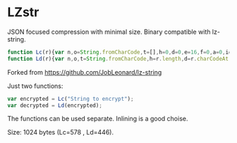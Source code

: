 # LZstr
JSON focused compression with minimal size. Binary compatible with lz-string.

```javascript
function Lc(r){var n,o=String.fromCharCode,t=[],h=0,d=0,e=16,f=0,a=0,i={},c=!0,u=0,v={v:3,d:{}},C=3,g=4;function s(r,n){for(var f=0;n>>=1;f++)h=r>>f&1|h<<1,++d===e&&(d=0,t.push(o(h)),h=0)}for(s(a=(u=r.charCodeAt(0))<256?0:1,g),s(u,a?65536:256),i[u]=v,f=1;f<r.length;f++)(n=44!==(u=r.charCodeAt(f))&&v.d[u])?v=n:(c?c=!1:s(a=v.v,g),i[u]||(++C>=g&&(g<<=1),s(a=u<256?0:1,g),s(u,a?65536:256),i[u]={v:C,d:{}},c=!0),v.d[u]={v:++C,d:{}},C>=g&&(g<<=1),v=i[u]);return c||s(v.v,g),i[u]||(++C>=g&&(g<<=1),s(a=u<256?0:1,g),s(u,256<<a)),++C>=g&&(g<<=1),s(2,g),h<<=e-d,t.push(o(h)),t.join("")}
function Ld(r){var n,o,t=String.fromCharCode,h=r.length,d=r.charCodeAt.bind(r),e=["","",""],f=4,a=4,i=3,c=[],u=0,v=2,C=0,g=d(0),s=16,A=1,l=()=>{for(;C!=v;)u+=(g>>--s&1)<<C++,0==s&&(s=16,g=d(A++))};for(l(),v=8*u+8,u=C=0,l(),o=t(u),e[3]=o,c.push(o);A<=h;){if(v=i,u=C=0,l(),u<2)v=8+8*u,u=C=0,l(),e[a]=t(u),u=a++,0==--f&&(f=1<<i++);else if(2==u)return c.join("");n=u<e.length?e[u]:o+o.charAt(0),c.push(n),e[a++]=o+n.charAt(0),o=n,0==--f&&(f=1<<i++)}}
```

Forked from https://github.com/JobLeonard/lz-string

Just two functions:
```javascript
var encrypted = Lc("String to encrypt");
var decrypted = Ld(encrypted);
```

The functions can be used separate. Inlining is a good choise.

Size: 1024 bytes (Lc=578 , Ld=446).
